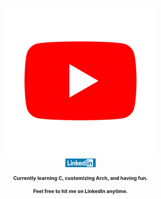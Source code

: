 <div id="badges" align="center">
  <a href="https://www.youtube.com/channel/UCh1grW57wBTkP6vlFwSULiQ">
    <img src="youtube.png" alt="Youtube Badge"/>
  </a>
  
  <a href="https://www.linkedin.com/in/piotr-marendowski-350728262/">
    <img src="linkedin.png" width="100" height="28" alt="Linkedin Badge"/>
  </a>
</div>

<div id="header" align="center">
<h3>Currently learning C, customizing Arch, and having fun.</h3>
<h3>Feel free to hit me on LinkedIn anytime.</h3>
</div>

<!---
NiceMan1337/NiceMan1337 is a ✨ special ✨ repository because its `README.md` (this file) appears on your GitHub profile.
You can click the Preview link to take a look at your changes.
--->
